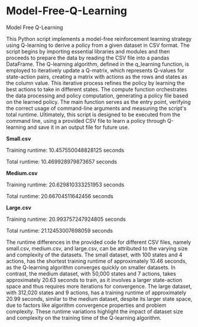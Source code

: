 # Model-Free-Q-Learning
Model Free Q-Learning

This Python script implements a model-free reinforcement learning strategy using Q-learning to derive a policy from a given dataset in CSV format. The script begins by importing essential libraries and modules and then proceeds to prepare the data by reading the CSV file into a pandas DataFrame. The Q-learning algorithm, defined in the q_learning function, is employed to iteratively update a Q-matrix, which represents Q-values for state-action pairs, creating a matrix with actions as the rows and states as the column value. This iterative process refines the policy by learning the best actions to take in different states. The compute function orchestrates the data processing and policy computation, generating a policy file based on the learned policy. The main function serves as the entry point, verifying the correct usage of command-line arguments and measuring the script's total runtime. Ultimately, this script is designed to be executed from the command line, using a provided CSV file to learn a policy through Q-learning and save it in an output file for future use.

**Small.csv**

  Training runtime: 10.457550048828125 seconds
  
  Total runtime: 10.469928979873657 seconds

**Medium.csv**

  Training runtime: 20.629810333251953 seconds
  
  Total runtime: 20.66704511642456 seconds

**Large.csv**
  
  Training runtime: 20.993757247924805 seconds
  
  Total runtime: 21.12453007698059 seconds

The runtime differences in the provided code for different CSV files, namely small.csv, medium.csv, and large.csv, can be attributed to the varying size and complexity of the datasets. The small dataset, with 100 states and 4 actions, has the shortest training runtime of approximately 10.46 seconds, as the Q-learning algorithm converges quickly on smaller datasets. In contrast, the medium dataset, with 50,000 states and 7 actions, takes approximately 20.63 seconds to train, as it involves a larger state-action space and thus requires more iterations for convergence. The large dataset, with 312,020 states and 9 actions, has a training runtime of approximately 20.99 seconds, similar to the medium dataset, despite its larger state space, due to factors like algorithm convergence properties and problem complexity. These runtime variations highlight the impact of dataset size and complexity on the training time of the Q-learning algorithm.
